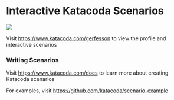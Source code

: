 # Interactive Katacoda Scenarios

[![](http://shields.katacoda.com/katacoda/gerfesson/count.svg)](https://www.katacoda.com/gerfesson "Get your profile on Katacoda.com")

Visit https://www.katacoda.com/gerfesson to view the profile and interactive scenarios

### Writing Scenarios
Visit https://www.katacoda.com/docs to learn more about creating Katacoda scenarios

For examples, visit https://github.com/katacoda/scenario-example
